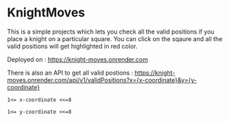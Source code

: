 # KnightMoves

This is a simple projects which lets you check all the valid positions if you place a knight on a particular square. You can click on the sqaure and all the valid positions
will get highlighted in red color.

Deployed on : https://knight-moves.onrender.com

There is also an API to get all valid postions : https://knight-moves.onrender.com/api/v1/validPositions?x={x-coordinate}&y={y-coordinate}

`1<= x-coordinate <<=8`

`1<= y-coordinate <<=8`
